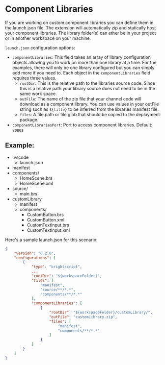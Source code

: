 # Component Libraries

If you are working on custom component libraries you can define them in the launch.json file. The extension will automatically zip and statically host your component libraries. The library folder(s) can ether be in your project or in another workspace on your machine.

`launch.json` configuration options:

- `componentLibraries`: This field takes an array of library configuration objects allowing you to work on more than one library at a time. For the examples, there will only be one library configured but you can simply add more if you need to. Each object in the `componentLibraries` field requires three values.
  - `rootDir`: This is the relative path to the libraries source code. Since this is a relative path your library source does not need to be in the same work space.
  - `outFile`: The name of the zip file that your channel code will download as a component library. You can use values in your outFile string such as `${title}` to be inferred from the libraries manifest file.
  - `files`: A file path or file glob that should be copied to the deployment package.
- `componentLibrariesPort`: Port to access component libraries. Default: `8080`s

## Example:

- .vscode
  - launch.json
- manifest
- components/
  - HomeScene.brs
  - HomeScene.xml
- source/
  - main.brs
- customLibrary
  - manifest
  - components/
    - CustomButton.brs
    - CustomButton.xml
    - CustomTextInput.brs
    - CustomTextInput.xml

Here's a sample launch.json for this scenario:

```json
{
    "version": "0.2.0",
    "configurations": [
        {
            "type": "brightscript",
            ...
            "rootDir": "${workspaceFolder}",
            "files": [
                "manifest",
                "source/**/*.*",
                "components/**/*.*"
            ],
            "componentLibraries": [
                {
                    "rootDir": "${workspaceFolder}/customLibrary/",
                    "outFile": "customLibrary.zip",
                    "files": [
                        "manifest",
                        "components/**/*.*"
                    ]
                }
            ]
        }
    ]
}

```
